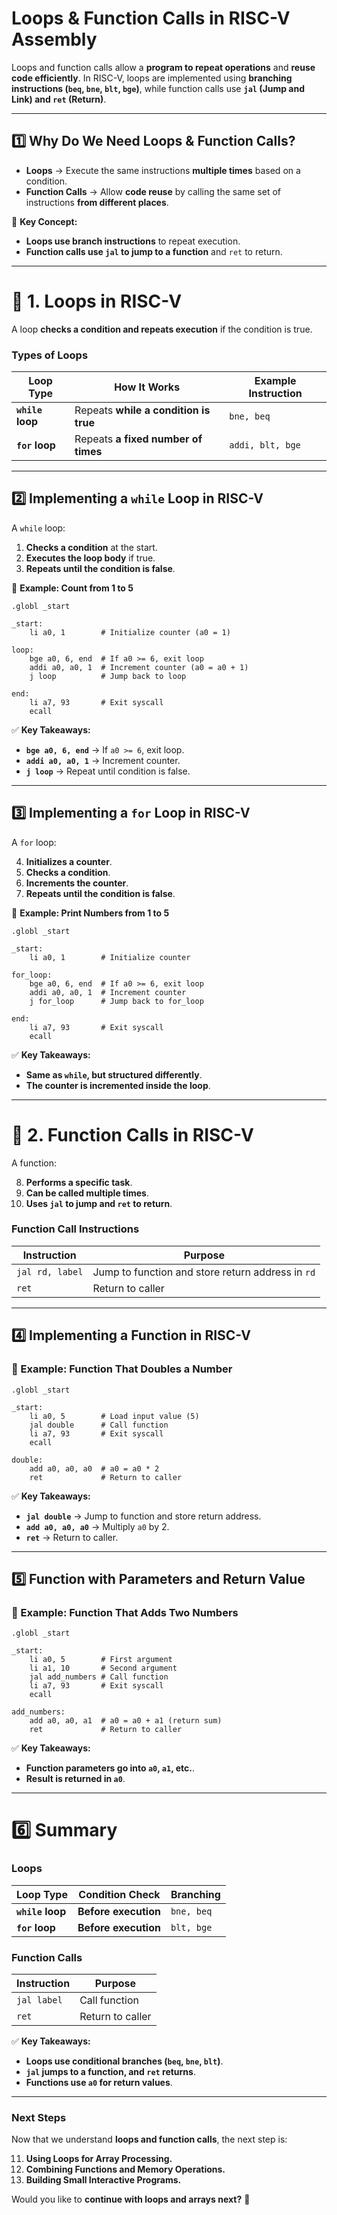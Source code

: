 # **Loops & Function Calls in RISC-V Assembly**

Loops and function calls allow a **program to repeat operations** and **reuse code efficiently**. In RISC-V, loops are implemented using **branching instructions (`beq`, `bne`, `blt`, `bge`)**, while function calls use **`jal` (Jump and Link) and `ret` (Return)**.

---

## **1️⃣ Why Do We Need Loops & Function Calls?**

- **Loops** → Execute the same instructions **multiple times** based on a condition.
- **Function Calls** → Allow **code reuse** by calling the same set of instructions **from different places**.

📌 **Key Concept:**

- **Loops use branch instructions** to repeat execution.
- **Function calls use `jal` to jump to a function** and `ret` to return.

---

# **🔹 1. Loops in RISC-V**

A loop **checks a condition and repeats execution** if the condition is true.

### **Types of Loops**

|**Loop Type**|**How It Works**|**Example Instruction**|
|---|---|---|
|**`while` loop**|Repeats **while a condition is true**|`bne, beq`|
|**`for` loop**|Repeats **a fixed number of times**|`addi, blt, bge`|

---

## **2️⃣ Implementing a `while` Loop in RISC-V**

A `while` loop:

1. **Checks a condition** at the start.
2. **Executes the loop body** if true.
3. **Repeats until the condition is false**.

📌 **Example: Count from 1 to 5**

```assembly
.globl _start

_start:
    li a0, 1        # Initialize counter (a0 = 1)

loop:
    bge a0, 6, end  # If a0 >= 6, exit loop
    addi a0, a0, 1  # Increment counter (a0 = a0 + 1)
    j loop          # Jump back to loop

end:
    li a7, 93       # Exit syscall
    ecall
```

✅ **Key Takeaways:**

- **`bge a0, 6, end`** → If `a0 >= 6`, exit loop.
- **`addi a0, a0, 1`** → Increment counter.
- **`j loop`** → Repeat until condition is false.

---

## **3️⃣ Implementing a `for` Loop in RISC-V**

A `for` loop:

4. **Initializes a counter**.
5. **Checks a condition**.
6. **Increments the counter**.
7. **Repeats until the condition is false**.

📌 **Example: Print Numbers from 1 to 5**

```assembly
.globl _start

_start:
    li a0, 1        # Initialize counter

for_loop:
    bge a0, 6, end  # If a0 >= 6, exit loop
    addi a0, a0, 1  # Increment counter
    j for_loop      # Jump back to for_loop

end:
    li a7, 93       # Exit syscall
    ecall
```

✅ **Key Takeaways:**

- **Same as `while`, but structured differently**.
- **The counter is incremented inside the loop**.

---

# **🔹 2. Function Calls in RISC-V**

A function:

8. **Performs a specific task**.
9. **Can be called multiple times**.
10. **Uses `jal` to jump and `ret` to return**.

### **Function Call Instructions**

|**Instruction**|**Purpose**|
|---|---|
|`jal rd, label`|Jump to function and store return address in `rd`|
|`ret`|Return to caller|

---

## **4️⃣ Implementing a Function in RISC-V**

### **🔹 Example: Function That Doubles a Number**

```assembly
.globl _start

_start:
    li a0, 5        # Load input value (5)
    jal double      # Call function
    li a7, 93       # Exit syscall
    ecall

double:
    add a0, a0, a0  # a0 = a0 * 2
    ret             # Return to caller
```

✅ **Key Takeaways:**

- **`jal double`** → Jump to function and store return address.
- **`add a0, a0, a0`** → Multiply `a0` by 2.
- **`ret`** → Return to caller.

---

## **5️⃣ Function with Parameters and Return Value**

### **🔹 Example: Function That Adds Two Numbers**

```assembly
.globl _start

_start:
    li a0, 5        # First argument
    li a1, 10       # Second argument
    jal add_numbers # Call function
    li a7, 93       # Exit syscall
    ecall

add_numbers:
    add a0, a0, a1  # a0 = a0 + a1 (return sum)
    ret             # Return to caller
```

✅ **Key Takeaways:**

- **Function parameters go into `a0`, `a1`, etc.**.
- **Result is returned in `a0`**.

---

# **6️⃣ Summary**

### **Loops**

|**Loop Type**|**Condition Check**|**Branching**|
|---|---|---|
|**`while` loop**|**Before execution**|`bne, beq`|
|**`for` loop**|**Before execution**|`blt, bge`|

### **Function Calls**

|**Instruction**|**Purpose**|
|---|---|
|`jal label`|Call function|
|`ret`|Return to caller|

✅ **Key Takeaways:**

- **Loops use conditional branches (`beq`, `bne`, `blt`)**.
- **`jal` jumps to a function, and `ret` returns**.
- **Functions use `a0` for return values**.

---

### **Next Steps**

Now that we understand **loops and function calls**, the next step is:

11. **Using Loops for Array Processing.**
12. **Combining Functions and Memory Operations.**
13. **Building Small Interactive Programs.**

Would you like to **continue with loops and arrays next?** 🚀